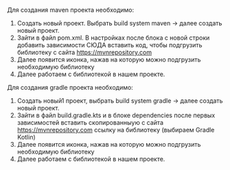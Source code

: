 Для создания maven проекта необходимо:
1) Создать новый проект. Выбрать build system maven -> далее создать новый проект.
2) Зайти в файл pom.xml. В настройках после блока <properties/> с новой строки добавить зависимости
    <depencies>СЮДА вставить код, чтобы подгрузить библиотеку с сайта https://mvnrepository.com </depencies>
3) Далее появится иконка, нажав на которую можно подгрузить необходимую библиотеку
4) Далее работаем с библиотекой в нашем проекте.

Для создания gradle проекта необходимо:
1) Создать новый1 проект, выбрать build system gradle -> далее создать новый проект.
2) Зайти в файл build.gradle.kts и в блоке dependencies 
после первых зависимостей вставить скопированныую с сайта https://mvnrepository.com ссылку на библиотеку
   (выбираем Gradle Kotlin)
3) Далее появится иконка, нажав на которую можно подгрузить необходимую библиотеку
4) Далее работаем с библиотекой в нашем проекте.
